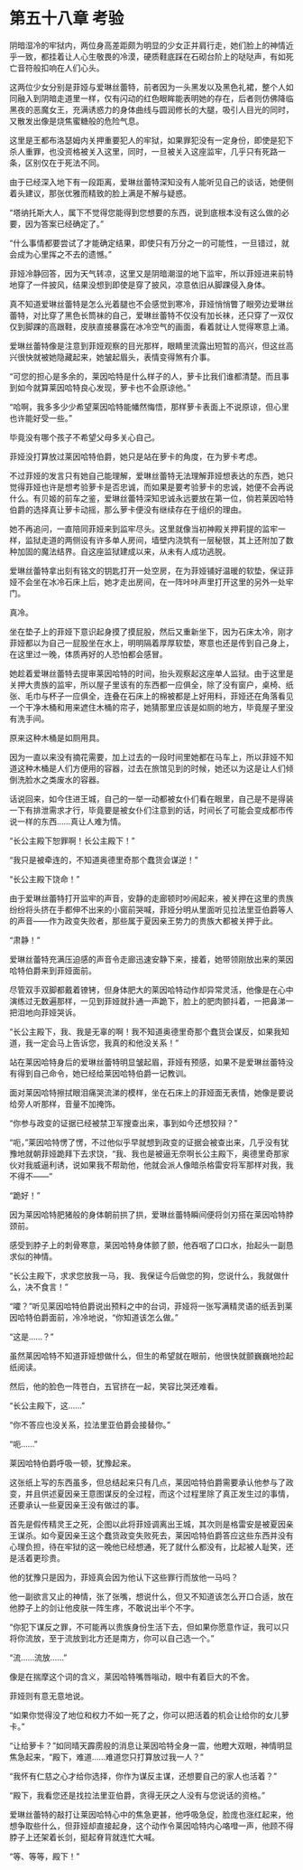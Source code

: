 # 第五十八章 考验

阴暗湿冷的牢狱内，两位身高差距颇为明显的少女正并肩行走，她们脸上的神情近乎一致，都挂着让人心生敬畏的冷漠，硬质鞋底踩在石砌台阶上的哒哒声，有如死亡音符般扣响在人们心头。

这两位少女分别是菲娅与爱琳丝蕾特，前者因为一头黑发以及黑色礼裙，整个人如同融入到阴暗走道里一样，仅有闪动的红色眼眸能表明她的存在，后者则仿佛降临黑夜的恶魔女王，充满诱惑力的身体曲线与圆润修长的大腿，吸引人目光的同时，又散发出像是烧焦蜜糖般的危险气息。

这里是王都布洛瑟姆内关押重要犯人的牢狱，如果罪犯没有一定身份，即使是犯下杀人重罪，也没资格被关入这里，同时，一旦被关入这座监牢，几乎只有死路一条，区别仅在于死法不同。

由于已经深入地下有一段距离，爱琳丝蕾特深知没有人能听见自己的谈话，她便侧着头建议，那张优雅而精致的脸上满是不解与疑惑。

“塔纳托斯大人，属下不觉得您能得到您想要的东西，说到底根本没有这么做的必要，因为答案已经确定了。”

“什么事情都要尝试了才能确定结果，即使只有万分之一的可能性，一旦错过，就会成为心里挥之不去的遗憾。”

菲娅冷静回答，因为天气转凉，这里又是阴暗潮湿的地下监牢，所以菲娅进来前特地穿了一件披风，结果没想到即使是穿了披风，凉意依旧从脚踝侵入身体。

真不知道爱琳丝蕾特是怎么光着腿也不会感觉到寒冷，菲娅悄悄瞥了眼旁边爱琳丝蕾特，对比穿了黑色长筒袜的自己，爱琳丝蕾特不仅没有加长袜，还只穿了一双仅仅到脚踝的高跟鞋，皮肤直接暴露在冰冷空气的画面，看着就让人觉得寒意上涌。

爱琳丝蕾特像是注意到菲娅观察的目光那样，眼睛里流露出短暂的高兴，但这丝高兴很快就被她隐藏起来，她皱起眉头，表情变得煞有介事。

“可您的担心是多余的，莱因哈特是什么样子的人，萝卡比我们谁都清楚。而且事到如今就算莱因哈特良心发现，萝卡也不会原谅他。”

“哈啊，我多多少少希望莱因哈特能幡然悔悟，那样萝卡表面上不说原谅，但心里也许能好受一些。”

毕竟没有哪个孩子不希望父母多关心自己。

菲娅没打算放过莱因哈特伯爵，她只是站在萝卡的角度，在为萝卡考虑。

不过菲娅的发言只有她自己能理解，爱琳丝蕾特无法理解菲娅想表达的东西，她只觉得菲娅也许是想考验萝卡是否忠诚，而如果是要考验萝卡的忠诚，她便不会再说什么。有贝姬的前车之鉴，爱琳丝蕾特深知忠诚永远要放在第一位，倘若莱因哈特伯爵的选择真让萝卡动摇，那么萝卡便没有继续存在于组织的理由。

她不再追问，一直陪同菲娅来到监牢尽头。这里就像当初神殿关押莉提的监牢一样，监狱走道的两侧设有许多单人房间，墙壁内浇筑有一层秘银，其上还附加了数种加固的魔法结界。自这座监狱建成以来，从未有人成功逃脱。

爱琳丝蕾特拿出刻有铭文的钥匙打开一处空房，在为菲娅铺好温暖的软垫，保证菲娅不会坐在冰冷石床上后，她才走出房间，在一阵咔咔声里打开这里的另外一处牢门。

真冷。

坐在垫子上的菲娅下意识起身摸了摸屁股，然后又重新坐下，因为石床太冷，刚才菲娅都以为自己一屁股坐在水上，明明隔着厚厚软垫，寒意也还是传到自己身上，在这里过一晚，体质再好的人恐怕都会感冒。

她趁着爱琳丝蕾特去提审莱因哈特的时间，抬头观察起这座单人监狱。由于这里是关押大贵族的监牢，所以屋子里该有的东西都一应俱全，除了没有窗户，桌椅、纸张、毛巾与杯子一应俱全，连叠在石床上的棉被都是上好用料，菲娅还在角落看见一个干净木桶和用来遮住木桶的帘子，她猜那里应该是如厕的地方，毕竟屋子里没有洗手间。

原来这种木桶是如厕用具。

因为一直以来没有摘花需要，加上过去的一段时间里她都在马车上，所以菲娅不知道这种木桶是人们方便用的容器，过去在旅馆见到的时候，她还以为这是让人们倾倒洗脸水之类废水的容器。

话说回来，如今住进王城，自己的一举一动都被女仆们看在眼里，自己是不是得装一下有排泄需求才行，毕竟要是被女仆们注意到的话，时间长了可能会变成都市传说一样的东西……真让人难为情。

“长公主殿下恕罪啊！长公主殿下！”

“我只是被牵连的，不知道奥德里奇那个蠢货会谋逆！”

“长公主殿下饶命！”

由于爱琳丝蕾特打开监牢的声音，安静的走廊顿时吵闹起来，被关押在这里的贵族纷纷将头挤在手都伸不出来的小窗前哭喊，菲娅分明从里面听见拉法里亚伯爵等人的声音——作为政变失败者，那些属于夏因亲王势力的贵族大都被关押于此。

“肃静！”

爱琳丝蕾特充满压迫感的声音令走廊迅速安静下来，接着，她带领刚放出来的莱因哈特伯爵来到菲娅面前。

尽管双手双脚都戴着镣铐，但身体肥大的莱因哈特动作却异常灵活，他像是在心中演练过无数遍那样，一见到菲娅就扑通一声跪下，脸上的肥肉颤抖着，一把鼻涕一把泪地向菲娅哭诉。

“长公主殿下，我、我是无辜的啊！我不知道奥德里奇那个蠢货会谋反，如果我知道，我一定会马上告诉您，我真的和他没关系！”

站在莱因哈特身后的爱琳丝蕾特明显皱起眉，菲娅有预感，如果不是爱琳丝蕾特没有得到自己命令，她已经给莱因哈特伯爵一记教训。

面对莱因哈特擦拭眼泪痛哭流涕的模样，坐在石床上的菲娅面无表情，她像是要说给旁人听那样，音量不加掩饰。

“你参与政变的证据已经被禁卫军搜查出来，事到如今还想狡辩？”

“呃，”莱因哈特愣了愣，不过他似乎早就想到政变的证据会被查出来，几乎没有犹豫地就朝菲娅跪拜下去求饶，“我、我也是被逼无奈啊长公主殿下，奥德里奇那家伙对我威逼利诱，说如果我不帮助他，他就会派人像暗杀格雷安将军那样对我，我不得不——”

“跪好！”

因为莱因哈特肥猪般的身体朝前拱了拱，爱琳丝蕾特瞬间便将剑刃搭在莱因哈特脖颈前。

感受到脖子上的刺骨寒意，莱因哈特身体颤了颤，他吞咽了口口水，抬起头一副恳求似的神情。

“长公主殿下，求求您放我一马，我、我保证今后做您的狗，您说什么，我就做什么，决不食言！”

“嚯？”听见莱因哈特伯爵说出预料之中的台词，菲娅将一张写满精灵语的纸丢到莱因哈特伯爵面前，冷冷地说，“你知道该怎么做。”

“这是……？”

虽然莱因哈特不知道菲娅想做什么，但生的希望就在眼前，他很快就颤巍巍地捡起纸阅读。

然后，他的脸色一阵苍白，五官挤在一起，笑容比哭还难看。

“长公主殿下，这……”

“你不答应也没关系，拉法里亚伯爵会接替你。”

“呃……”

莱因哈特伯爵呼吸一顿，犹豫起来。

这张纸上写的东西虽多，但总结起来只有几点，莱因哈特伯爵需要承认他参与了政变，并且供述夏因亲王意图谋反的全过程，而这个过程里除了真正发生过的事情，还要承认一些夏因亲王没有做过的事。

首先是假传精灵王之死，企图以此将菲娅调离出王城，其次则是格雷安是被夏因亲王谋杀。如今夏因亲王这个蠢货政变失败死去，莱因哈特伯爵答应这些东西并没有心理负担，待在牢狱的这一晚他已经想通，死了就什么都没有，比起被人耻笑，还是活着更珍贵。

他的犹豫只是因为，菲娅真会因为他认下这些罪行而放他一马吗？

他一副欲言又止的神情，张了张嘴，想说什么，但又不知道该怎么开口合适，放在他脖子上的剑让他皮肤一阵生疼，不敢说出半个不字。

“你犯下谋反之罪，不可能再以贵族身份生活下去，但如果你愿意作证，我可以只将你流放，至于流放到北方还是南方，你可以自己选一个。”

“流……流放……”

像是在揣摩这个词的含义，莱因哈特嘴唇嗡动，眼中有着巨大的不舍。

菲娅则有意无意地说。

“如果你觉得没了地位和权力不如一死了之，你可以把活着的机会让给你的女儿萝卡。”

“让给萝卡？”如同晴天霹雳般的消息让莱因哈特全身一震，他瞪大双眼，神情明显焦急起来，“殿下，难道……难道您只打算放过我一人？”

“我怀有仁慈之心才给你选择，你作为谋反主谋，还想要自己的家人也活着？”

“殿下，我看您还是找拉法里亚伯爵，贪得无厌之人没有与您说话的资格。”

爱琳丝蕾特的敲打让莱因哈特心中的焦急更甚，他呼吸急促，脸庞也涨红起来，他想争取些什么，但菲娅却直接起身，这个动作令莱因哈特内心咯噔一声，他顾不得脖子上还架着长剑，挺起脊背就连忙大喊。

“等、等等，殿下！”
